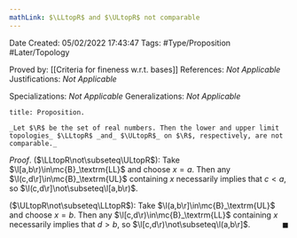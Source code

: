 ```yaml
---
mathLink: $\LLtopR$ and $\ULtopR$ not comparable
---
```


<div class="topSpace"></div>

Date Created: 05/02/2022 17:43:47
Tags: #Type/Proposition #Later/Topology

Proved by: [[Criteria for fineness w.r.t. bases]]
References: _Not Applicable_
Justifications: _Not Applicable_

Specializations: _Not Applicable_
Generalizations: _Not Applicable_

``` ad-Proposition
title: Proposition.

_Let $\R$ be the set of real numbers. Then the lower and upper limit topologies_ $\LLtopR$ _and_ $\ULtopR$_ on $\R$, respectively, are not comparable._

```

_Proof_. ($\LLtopR\not\subseteq\ULtopR$): Take $\l[a,b\r)\in\mc{B}_\textrm{LL}$ and choose $x=a$. Then any $\l(c,d\r]\in\mc{B}_\textrm{UL}$ containing $x$ necessarily implies that $c<a$, so $\l(c,d\r]\not\subseteq\l[a,b\r)$.

($\ULtopR\not\subseteq\LLtopR$): Take $\l(a,b\r]\in\mc{B}_\textrm{UL}$ and choose $x=b$. Then any $\l[c,d\r)\in\mc{B}_\textrm{LL}$ containing $x$ necessarily implies that $d>b$, so $\l[c,d\r)\not\subseteq\l(a,b\r]$.<span style="float:right;">$\blacksquare$</span>
